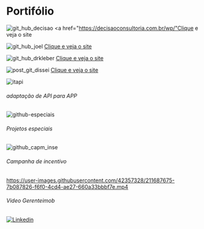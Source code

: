 # Portifólio


![git_hub_decisao](https://user-images.githubusercontent.com/42357328/211663513-39caf983-612f-437e-bea6-4c3c22bb9ec4.png)
<a href="https://decisaoconsultoria.com.br/wp/"Clique e veja o site</a></br>
  
![git_hub_joel](https://user-images.githubusercontent.com/42357328/211663904-4bff9abd-c9ef-42ec-aeec-ea3b7aad8be1.png)
    <a href="https://joelbuenocoaching.com.br/wp/">Clique e veja o site</a></br>
    
![git_hub_drkleber](https://user-images.githubusercontent.com/42357328/211679893-862f7a86-b2e4-464b-8911-4b0eddc2594f.png)
  <a href="https://drkleberinfecto.com.br/">Clique e veja o site</a></br>
    
![post_git_dissei](https://user-images.githubusercontent.com/42357328/211684921-41c4907e-5d78-42ef-82bd-4e2c09d484dc.png)
  <a href="https://www.dissei.com.br/">Clique e veja o site</a></br>
    
  
 ![itapi](https://user-images.githubusercontent.com/42357328/211682637-7149c8eb-1b40-4c10-a271-d3280fcebbc4.png)
 ###### adaptação de API para APP</br>

![github-especiais](https://user-images.githubusercontent.com/42357328/211687137-55048fdf-99e6-4a8b-81f7-cfb2588518db.png)
 ###### Projetos especiais</br>

![github_capm_inse](https://user-images.githubusercontent.com/42357328/211684554-74c4ed2f-cc66-4d88-b04e-00912fdbda7c.png)
###### Campanha de incentivo</br>
 
 https://user-images.githubusercontent.com/42357328/211687675-7b087826-f6f0-4cd4-ae27-660a33bbbf7e.mp4
###### Video Gerenteimob</br>

 [![Linkedin](https://img.shields.io/badge/LinkedIn-0077B5?style=for-the-badge&logo=linkedin&logoColor=white)](https://www.linkedin.com/in/vagner-simonetti-70919634/)




<!--
**vagnersimonetti/vagnersimonetti** is a ✨ _special_ ✨ repository because its `README.md` (this file) appears on your GitHub profile.

Here are some ideas to get you started:

- 🔭 I’m currently working on ...
- 🌱 I’m currently learning ...
- 👯 I’m looking to collaborate on ...
- 🤔 I’m looking for help with ...
- 💬 Ask me about ...
- 📫 How to reach me: ...
- 😄 Pronouns: ...
- ⚡ Fun fact: ...
-->
